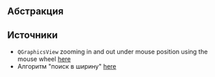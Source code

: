 ## Абстракция

## Источники

- `QGraphicsView` zooming in and out under mouse position using the mouse wheel [here](https://stackoverflow.com/questions/19113532/qgraphicsview-zooming-in-and-out-under-mouse-position-using-mouse-wheel)
- Алгоритм "поиск в ширину" [here](https://xgm.guru/p/algorithms/245581?ysclid=lms2a0iri791467457)